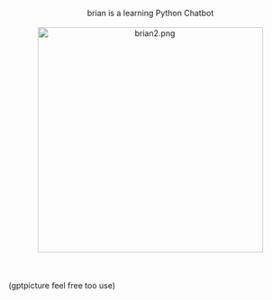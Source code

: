 <p align="center">brian is a learning Python Chatbot
<br/><br/>
<img src="https://pixeldrain.com/api/file/aFxnEYGk" alt="brian2.png" width="400" height="400";">
<br/><br/>
<h6></h6>(gptpicture feel free too use)
</p>
